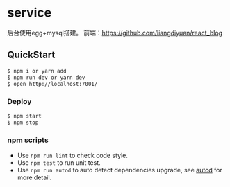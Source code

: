 # service

后台使用egg+mysql搭建。
前端：https://github.com/liangdiyuan/react_blog

## QuickStart

```bash
$ npm i or yarn add
$ npm run dev or yarn dev
$ open http://localhost:7001/
```

### Deploy

```bash
$ npm start
$ npm stop
```

### npm scripts

- Use `npm run lint` to check code style.
- Use `npm test` to run unit test.
- Use `npm run autod` to auto detect dependencies upgrade, see [autod](https://www.npmjs.com/package/autod) for more detail.


[egg]: https://eggjs.org
